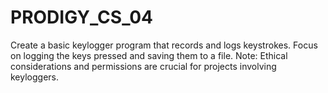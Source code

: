 # PRODIGY_CS_04
Create a basic keylogger program that
records and logs keystrokes. Focus on
logging the keys pressed and saving them to
a file. Note: Ethical considerations and
permissions are crucial for projects
involving keyloggers.
